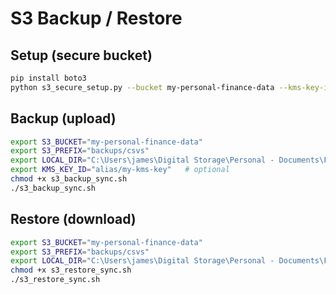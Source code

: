 # S3 Backup / Restore

## Setup (secure bucket)
```bash
pip install boto3
python s3_secure_setup.py --bucket my-personal-finance-data --kms-key-id alias/my-kms-key --deny-non-ssl
```

## Backup (upload)
```bash
export S3_BUCKET="my-personal-finance-data"
export S3_PREFIX="backups/csvs"
export LOCAL_DIR="C:\Users\james\Digital Storage\Personal - Documents\Financials\AI Bookkeeping\Data"
export KMS_KEY_ID="alias/my-kms-key"   # optional
chmod +x s3_backup_sync.sh
./s3_backup_sync.sh
```

## Restore (download)
```bash
export S3_BUCKET="my-personal-finance-data"
export S3_PREFIX="backups/csvs"
export LOCAL_DIR="C:\Users\james\Digital Storage\Personal - Documents\Financials\AI Bookkeeping\Data"
chmod +x s3_restore_sync.sh
./s3_restore_sync.sh
```
